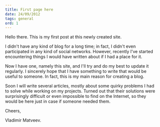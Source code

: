 ```yaml
---
title: First page here
date: 24/09/2012
tags: general
ord: 1
---
```


Hello there. This is my first post at this newly created site.

I didn't have any kind of blog for a long time; in fact, I didn't even participated in any kind of social networks.
However, recently I've started encountering things I would have written about if I had a place for it.

Now I have one, namely this site, and I'll try and do my best to update it regularly. I sincerely hope that I
have something to write that would be useful to someone. In fact, this is my main reason for creating a blog.

Soon I will write several articles, mostly about some quirky problems I had to solve while working
on my projects. Turned out that their solutions were surprisingly difficult or even impossible to find
on the Internet, so they would be here just in case if someone needed them.

Cheers,

Vladimir Matveev.


